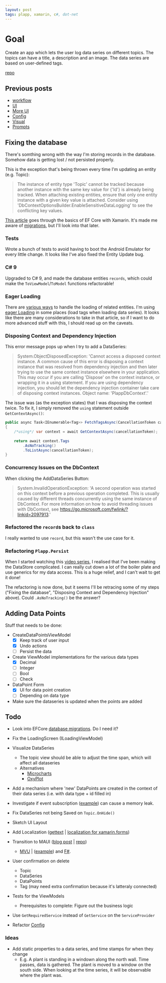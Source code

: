 ```yaml
---
layout: post
tags: plapp, xamarin, c#, dot-net
---
```


# Goal

Create an app which lets the user log data series on different topics. The topics can have a title, a description and an image. The data series are based on user-defined tags.

[repo](https://github.com/bjornarprytz/plapp)

## Previous posts

- [workflow](../_posts/2021-01-13-Plapp-Workflow.md)
- [UI](../_posts/2021-01-27-Writing-UI-in-C-sharp.md)
- [More UI](../_posts/2021-02-03-C-sharp-UI-Continued.md)
- [Config](../_posts/2021-02-10-Config-and-Dependency-Injection.md)
- [Visual](../_posts/2021-02-17-Visual-Design-and-Documentaries.md)
- [Prompts](../_posts/2021-02-24-Popups-and-Prompts.md)

## Fixing the database

There's somthing wrong with the way I'm storing records in the database. Somehow data is getting lost / not persisted properly.

This is the exception that's being thrown every time I'm updating an entity (e.g. Topic):

> The instance of entity type 'Topic' cannot be tracked because another instance with the same key value for {'Id'} is already being tracked. When attaching existing entities, ensure that only one entity instance with a given key value is attached. Consider using 'DbContextOptionsBuilder.EnableSensitiveDataLogging' to see the conflicting key values.

[This article](https://medium.com/@yostane/data-persistence-in-xamarin-using-entity-framework-core-e3a58bdee9d1) goes through the basics of EF Core with Xamarin. It's made me aware of [migrations](https://medium.com/@yostane/entity-framework-core-and-sqlite-database-migration-using-vs2017-macos-28812c64e7ef), but I'll look into that later.

### Tests

Wrote a bunch of tests to avoid having to boot the Android Emulator for every little change. It looks like I've also fixed the Entity Update bug.

### C# 9

Upgraded to C\# 9, and made the database entities `records`, which could make the `ToViewModel`/`ToModel` functions refactorable!

### Eager Loading

There are [various ways](https://docs.microsoft.com/en-us/ef/core/querying/related-data/) to handle the loading of related entities. I'm using [eager Loading](https://docs.microsoft.com/en-us/ef/core/querying/related-data/eager) in some places (load tags when loading data series). It looks like there are many considerations to take in that article, so if I want to do more advanced stuff with this, I should read up on the caveats.

### Disposing Context and Dependency Injection

This error message pops up when I try to add a DataSeries:

> System.ObjectDisposedException: 'Cannot access a disposed context instance. A common cause of this error is disposing a context instance that was resolved from dependency injection and then later trying to use the same context instance elsewhere in your application. This may occur if you are calling 'Dispose' on the context instance, or wrapping it in a using statement. If you are using dependency injection, you should let the dependency injection container take care of disposing context instances.
Object name: 'PlappDbContext'.'

The issue was (as the exception states) that I was disposing the context twice. To fix it, I simply removed the `using` statement outside `GetContextAsync()`:

```csharp
public async Task<IEnumerable<Tag>> FetchTagsAsync(CancellationToken cancellationToken = default)
{
    /*using*/ var context = await GetContextAsync(cancellationToken);
    
    return await context.Tags
        .AsNoTracking()
        .ToListAsync(cancellationToken);
}
```

### Concurrency Issues on the DbContext

When clicking the AddDataSeries Button:

> System.InvalidOperationException: 'A second operation was started on this context before a previous operation completed. This is usually caused by different threads concurrently using the same instance of DbContext. For more information on how to avoid threading issues with DbContext, see https://go.microsoft.com/fwlink/?linkid=2097913.'

### Refactored the `record`s back to `class`

I really wanted to use `record`, but this wasn't the use case for it.

### Refactoring `Plapp.Persist`

When I started watching this [video series](https://www.youtube.com/watch?v=7pkmqrrjAAQ&list=PLA8ZIAm2I03jSfo18F7Y65XusYzDusYu5&index=2), I realised that I've been making the DataStore complicated. I can really cut down a lot of the boiler plate and use generics for my data access. This is a huge relief, and I can't wait to get it done!

The refactoring is now done, but it seems I'll be retracing some of my steps ("Fixing the database", "Disposing Context and Dependency Injection" above). Could `.AsNoTracking()` be the answer?

## Adding Data Points

Stuff that needs to be done:

- CreateDataPointsViewModel
  - [x] Keep track of user input
  - [x] Undo actions
  - [ ] Persist the data
- Create ViewModel implementations for the various data types
  - [x] Decimal
  - [ ] Integer
  - [ ] Bool
  - [ ] Check
- DataPoint Form
  - [x] UI for data point creation
  - [ ] Depending on data type
- Make sure the dataseries is updated when the points are added

## Todo

- Look into EFCore [database migrations](https://docs.microsoft.com/en-us/ef/core/managing-schemas/migrations/?tabs=dotnet-core-cli). Do I need it?
- Fix the LoadingScreen (ILoadingViewModel)
- Visualize DataSeries
  - The topic view should be able to adjust the time span, which will affect all dataseries
  - Alternatives
    - [Microcharts](https://github.com/dotnet-ad/Microcharts)
    - [OxyPlot](https://github.com/oxyplot/oxyplot)
- Add a mechanism where 'new' DataPoints are created in the context of their data series (i.e. with data type + id filled in)

- Investigate if event subscription ([example](https://github.com/bjornarprytz/Plapp/blob/master/Plapp.ViewModels/ViewModels/BaseTaskViewModel.cs)) can cause a memory leak.
- Fix DataSeries not being Saved on `Topic.OnHide()`
- Sketch UI Layout

- Add Localization ([gettext](https://www.gnu.org/software/gettext/) | [localization for xamarin.forms](https://developers.localizejs.com/docs/how-to-use-localize-to-translate-your-xamarin-mobile-application))
- Transition to MAUI ([blog post](https://devblogs.microsoft.com/dotnet/introducing-net-multi-platform-app-ui/) | [repo](https://www.google.com/search?client=firefox-b-d&q=github+maui))
  - [MVU](https://thomasbandt.com/model-view-update) | ([example](https://devblogs.microsoft.com/xamarin/fabulous-functional-app-development/)) and [F#](https://fsharp.org/learn/).

- User confirmation on delete
  - Topic
  - DataSeries
  - DataPoints
  - Tag (may need extra confirmation because it's latteraly connected)

- Tests for the ViewModels
  - Prerequisites to complete: Figure out the business logic

- Use `GetRequiredService` instead of `GetService` on the `ServiceProvider`
- Refactor [Config](https://andrewlock.net/how-to-use-the-ioptions-pattern-for-configuration-in-asp-net-core-rc2/)

### Ideas

- Add static properties to a data series, and time stamps for when they change
  - E.g. A plant is standing in a windown along the north wall. Time passes, data is gathered. The plant is moved to a window on the south side. When looking at the time series, it will be observable where the plant was.
